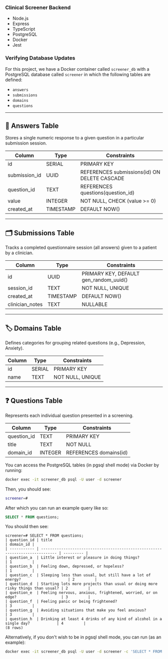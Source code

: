 ### Clinical Screener Backend

- Node.js
- Express
- TypeScript
- PostgreSQL
- Docker
- Jest

### Verifying Database Updates

For this project, we have a Docker container called `screener_db` with a PostgreSQL database called `screener` in which the following tables are defined:

- `answers`
- `submissions`
- `domains`
- `questions`

---

## 🧠 Answers Table

Stores a single numeric response to a given question in a particular submission session.

| Column        | Type    | Constraints                                  |
| ------------- | ------- | -------------------------------------------- |
| id            | SERIAL  | PRIMARY KEY                                  |
| submission_id | UUID    | REFERENCES submissions(id) ON DELETE CASCADE |
| question_id   | TEXT    | REFERENCES questions(question_id)            |
| value         | INTEGER | NOT NULL, CHECK (value >= 0)                 |
| created_at    | TIMESTAMP | DEFAULT NOW()                              |

---

## 🗂️ Submissions Table

Tracks a completed questionnaire session (all answers) given to a patient by a clinician.

| Column          | Type      | Constraints                            |
| --------------- | --------- | -------------------------------------- |
| id              | UUID      | PRIMARY KEY, DEFAULT gen_random_uuid() |
| session_id      | TEXT      | NOT NULL, UNIQUE                       |
| created_at      | TIMESTAMP | DEFAULT NOW()                          |
| clinician_notes | TEXT      | NULLABLE                               |

---

## 🏷️ Domains Table

Defines categories for grouping related questions (e.g., Depression, Anxiety).

| Column | Type   | Constraints      |
| ------ | ------ | ---------------- |
| id     | SERIAL | PRIMARY KEY      |
| name   | TEXT   | NOT NULL, UNIQUE |

---

## ❓ Questions Table

Represents each individual question presented in a screening.

| Column      | Type    | Constraints            |
| ----------- | ------- | ---------------------- |
| question_id | TEXT    | PRIMARY KEY            |
| title       | TEXT    | NOT NULL               |
| domain_id   | INTEGER | REFERENCES domains(id) |

You can access the PostgreSQL tables (in pgsql shell mode) via Docker by running:

```bash
docker exec -it screener_db psql -U user -d screener
```

Then, you should see:

```bash
screener=#
```

After which you can run an example query like so:

```sql
SELECT * FROM questions;
```

You should then see:

```
screener=# SELECT * FROM questions;
| question_id | title                                                                         | domain_id |
| ----------- | ----------------------------------------------------------------------------- | --------- |
| question_a  | Little interest or pleasure in doing things?                                  | 1         |
| question_b  | Feeling down, depressed, or hopeless?                                         | 1         |
| question_c  | Sleeping less than usual, but still have a lot of energy?                     | 2         |
| question_d  | Starting lots more projects than usual or doing more risky things than usual? | 2         |
| question_e  | Feeling nervous, anxious, frightened, worried, or on edge?                    | 3         |
| question_f  | Feeling panic or being frightened?                                            | 3         |
| question_g  | Avoiding situations that make you feel anxious?                               | 3         |
| question_h  | Drinking at least 4 drinks of any kind of alcohol in a single day?            | 4         |
(8 rows)
```

Alternatively, if you don't wish to be in pgsql shell mode, you can run (as an example):

```bash
docker exec -it screener_db psql -U user -d screener -c 'SELECT * FROM questions'
```
